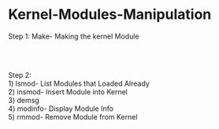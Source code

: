 # Kernel-Modules-Manipulation

Step 1: Make- Making the kernel Module

<br><br>

Step 2:
<br>1)	lsmod- List Modules that Loaded Already
<br>2)	insmod- Insert Module into Kernel
<br>3)	demsg
<br>4)	modinfo- Display Module Info
<br>5)	rmmod- Remove Module from Kernel
